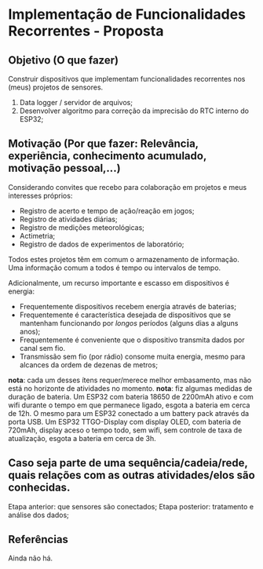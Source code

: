 <!--- 1. Título --->

# Implementação de Funcionalidades Recorrentes - Proposta

## Objetivo (O que fazer)

Construir dispositivos que implementam funcionalidades recorrentes nos (meus) projetos de sensores.

1. Data logger / servidor de arquivos;
2. Desenvolver algoritmo para correção da imprecisão do RTC interno do ESP32;

## Motivação (Por que fazer: Relevância, experiência, conhecimento acumulado, motivação pessoal,...)

Considerando convites que recebo para colaboração em projetos e meus interesses próprios:

- Registro de acerto e tempo de ação/reação em jogos;
- Registro de atividades diárias;
- Registro de medições meteorológicas;
- Actimetria;
- Registro de dados de experimentos de laboratório;

Todos estes projetos têm em comum o armazenamento de informação. Uma informação comum a todos é tempo ou intervalos de tempo.

Adicionalmente, um recurso importante e escasso em dispositivos é energia:

- Frequentemente dispositivos recebem energia através de baterias;
- Frequentemente é característica desejada de dispositivos que se mantenham funcionando por *longos* períodos (alguns dias a alguns anos);
- Frequentemente é conveniente que o dispositivo transmita dados por canal sem fio.
- Transmissão sem fio (por rádio) consome muita energia, mesmo para alcances da ordem de dezenas de metros;

**nota**: cada um desses ítens requer/merece melhor embasamento, mas não está no horizonte de atividades no momento.
**nota**: fiz algumas medidas de duração de bateria. Um ESP32 com bateria 18650 de 2200mAh ativo e com wifi durante o tempo em que permanece ligado, esgota a bateria em cerca de 12h. O mesmo para um ESP32 conectado a um battery pack através da porta USB. Um ESP32 TTGO-Display com display OLED, com bateria de 720mAh, display aceso o tempo todo, sem wifi, sem controle de taxa de atualização, esgota a bateria em cerca de 3h.

## Caso seja parte de uma sequência/cadeia/rede, quais relações com as outras atividades/elos são conhecidas.

Etapa anterior: que sensores são conectados;
Etapa posterior: tratamento e análise dos dados;

## Referências

Ainda não há.

